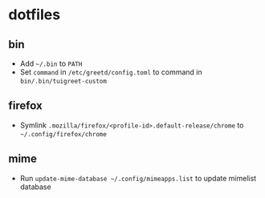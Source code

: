 # dotfiles

## bin
- Add `~/.bin` to `PATH`
- Set `command` in `/etc/greetd/config.toml` to command in `bin/.bin/tuigreet-custom`

## firefox
- Symlink `.mozilla/firefox/<profile-id>.default-release/chrome` to `~/.config/firefox/chrome`

## mime
- Run `update-mime-database ~/.config/mimeapps.list` to update mimelist database
